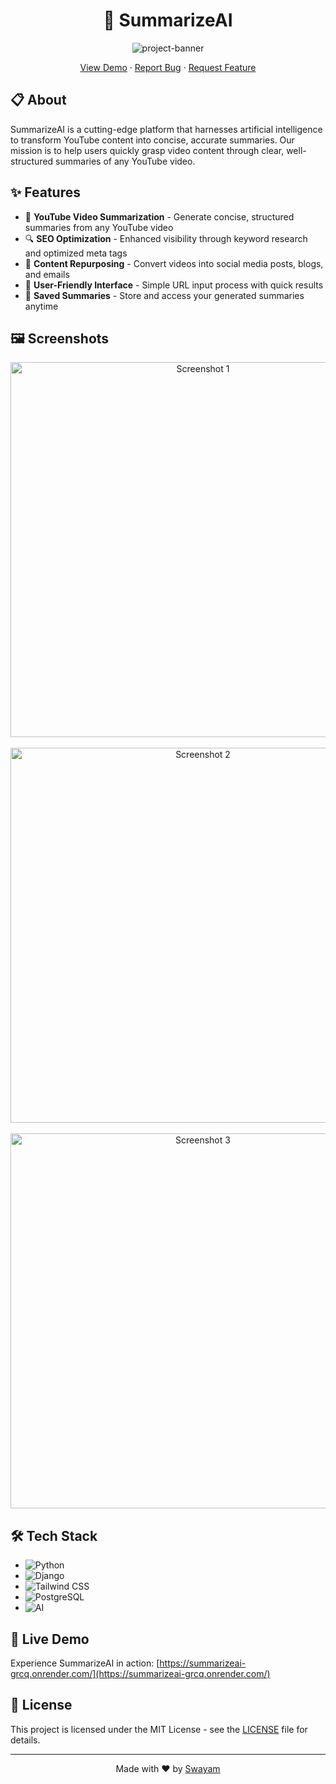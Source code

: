<div align="center">
  <h1>🤖 SummarizeAI</h1>
  
  <p>
    <img src="https://socialify.git.ci/Swayam26262/ai_summarizer_app/image?description=1&name=1&owner=1&stargazers=1&tab=readme-ov-file%3Flanguage%3D1&theme=Light" alt="project-banner" />
  </p>

  <p>
    <a href="https://summarizeai-grcq.onrender.com/">View Demo</a>
    ·
    <a href="https://github.com/Swayam26262/ai_summarizer_app/issues">Report Bug</a>
    ·
    <a href="https://github.com/Swayam26262/ai_summarizer_app/issues">Request Feature</a>
  </p>
</div>

## 📋 About

SummarizeAI is a cutting-edge platform that harnesses artificial intelligence to transform YouTube content into concise, accurate summaries. Our mission is to help users quickly grasp video content through clear, well-structured summaries of any YouTube video.

## ✨ Features

- 🎥 **YouTube Video Summarization** - Generate concise, structured summaries from any YouTube video
- 🔍 **SEO Optimization** - Enhanced visibility through keyword research and optimized meta tags
- 🔄 **Content Repurposing** - Convert videos into social media posts, blogs, and emails
- 👥 **User-Friendly Interface** - Simple URL input process with quick results
- 💾 **Saved Summaries** - Store and access your generated summaries anytime

## 🖼️ Screenshots

<div align="center">
  <img src="https://i.imgur.com/1PfO09N.png" alt="Screenshot 1" width="600"/>
  <br/><br/>
  <img src="https://i.imgur.com/r7ybzDa.png" alt="Screenshot 2" width="600"/>
  <br/><br/>
  <img src="https://i.imgur.com/iWx3kzY.png" alt="Screenshot 3" width="600"/>
</div>

## 🛠️ Tech Stack

- ![Python](https://img.shields.io/badge/-Python-3776AB?style=flat-square&logo=python&logoColor=white)
- ![Django](https://img.shields.io/badge/-Django-092E20?style=flat-square&logo=django&logoColor=white)
- ![Tailwind CSS](https://img.shields.io/badge/-Tailwind_CSS-38B2AC?style=flat-square&logo=tailwind-css&logoColor=white)
- ![PostgreSQL](https://img.shields.io/badge/-PostgreSQL-336791?style=flat-square&logo=postgresql&logoColor=white)
- ![AI](https://img.shields.io/badge/-AI-FF6F00?style=flat-square&logo=ai&logoColor=white)

## 🚀 Live Demo

Experience SummarizeAI in action: [https://summarizeai-grcq.onrender.com/](https://summarizeai-grcq.onrender.com/)

## 📄 License

This project is licensed under the MIT License - see the [LICENSE](LICENSE) file for details.

---

<div align="center">
  Made with ❤️ by <a href="https://github.com/Swayam26262">Swayam</a>
</div>
